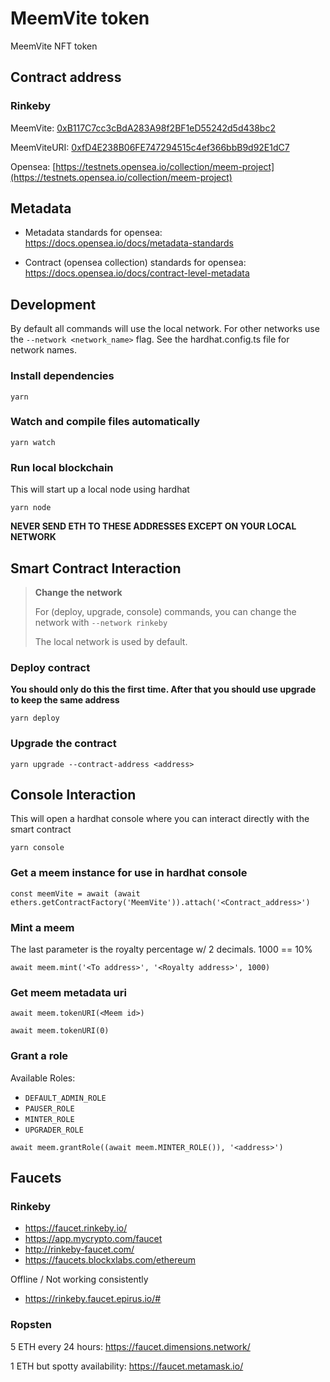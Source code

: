# MeemVite token

MeemVite NFT token

## Contract address

### Rinkeby

MeemVite: [0xB117C7cc3cBdA283A98f2BF1eD55242d5d438bc2](https://rinkeby.etherscan.io/address/0xB117C7cc3cBdA283A98f2BF1eD55242d5d438bc2)

MeemViteURI: [0xfD4E238B06FE747294515c4ef366bbB9d92E1dC7](https://rinkeby.etherscan.io/address/0xfD4E238B06FE747294515c4ef366bbB9d92E1dC7)

Opensea: [https://testnets.opensea.io/collection/meem-project](https://testnets.opensea.io/collection/meem-project)

## Metadata

* Metadata standards for opensea: https://docs.opensea.io/docs/metadata-standards

* Contract (opensea collection) standards for opensea: https://docs.opensea.io/docs/contract-level-metadata

## Development

By default all commands will use the local network. For other networks use the ```--network <network_name>``` flag. See the hardhat.config.ts file for network names.

### Install dependencies

```yarn```

### Watch and compile files automatically

```yarn watch```

### Run local blockchain

This will start up a local node using hardhat

```yarn node```

**NEVER SEND ETH TO THESE ADDRESSES EXCEPT ON YOUR LOCAL NETWORK**

## Smart Contract Interaction

> **Change the network**
>
> For (deploy, upgrade, console) commands, you can change the network with `--network rinkeby`
>
> The local network is used by default.

### Deploy contract

**You should only do this the first time. After that you should use upgrade to keep the same address**

```yarn deploy```

### Upgrade the contract

```yarn upgrade --contract-address <address>```

## Console Interaction

This will open a hardhat console where you can interact directly with the smart contract

```yarn console```

### Get a meem instance for use in hardhat console

```
const meemVite = await (await ethers.getContractFactory('MeemVite')).attach('<Contract_address>')
```

### Mint a meem

The last parameter is the royalty percentage w/ 2 decimals. 1000 == 10%

```
await meem.mint('<To address>', '<Royalty address>', 1000)
```

### Get meem metadata uri

```
await meem.tokenURI(<Meem id>)

await meem.tokenURI(0)
```

### Grant a role

Available Roles:

* `DEFAULT_ADMIN_ROLE`
* `PAUSER_ROLE`
* `MINTER_ROLE`
* `UPGRADER_ROLE`

```
await meem.grantRole((await meem.MINTER_ROLE()), '<address>')
```

## Faucets

### Rinkeby

* https://faucet.rinkeby.io/
* https://app.mycrypto.com/faucet
* http://rinkeby-faucet.com/
* https://faucets.blockxlabs.com/ethereum

Offline / Not working consistently
* https://rinkeby.faucet.epirus.io/#


### Ropsten

5 ETH every 24 hours: https://faucet.dimensions.network/

1 ETH but spotty availability: https://faucet.metamask.io/